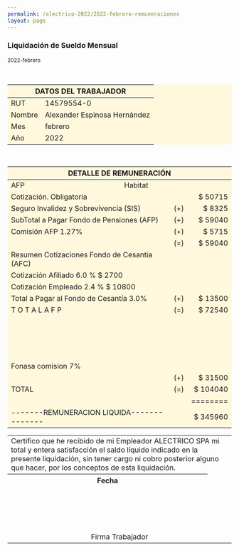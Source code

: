 ```yaml
--- 
permalink: /alectrico-2022/2022-febrero-remuneraciones 
layout: page
--- 
```

<h3> Liquidación de Sueldo Mensual </h3> <small>2022-febrero</small>
<p style='page-break-after: always;'>&nbsp;</p>
<table style='background-color:cornsilk'>
<thead><th colspan='6'>  DATOS DEL TRABAJADOR </th></thead>
<tbody><tr><td> RUT     </td> <td> 14579554-0 </td></tr><tr><td> Nombre  </td> <td> Alexander Espinosa Hernández </td></tr><tr><td> Mes     </td> <td> febrero </td></tr><tr><td> Año     </td> <td> 2022 </td></tr></tbody></table><p style='page-break-after: always;'>&nbsp;</p>
<table style='background-color:cornsilk'>
<thead><th colspan='6'>DETALLE DE REMUNERACIÓN </th></thead>
<tbody>
<tr><td> AFP </td><td>Habitat</td></tr>
<tr><td colspan='2'>Cotización. Obligatoria </td><td></td><td align='right'> $ 	50715</td></tr>
<tr><td colspan='2'>Seguro Invalidez y Sobrevivencia (SIS) </td><td>    (+) </td><td align='right'> $	8325</td></tr>
<tr><td colspan='2'> SubTotal a Pagar Fondo de Pensiones (AFP) </td><td> (+) </td><td align='right'> $ 	59040</td></tr>
<tr><td colspan='2'> Comisión AFP  	1.27%</td><td>  (+) </td><td align ='right'> $ 5715</td></tr>
<tr><td></td><td></td><td>  (=) </td><td align='right'> $ 	59040</td></tr>
<tr><td colspan='2'> Resumen Cotizaciones Fondo de Cesantía (AFC) </td> </tr>
<tr><td colspan='2'>  Cotización Afiliado 	 6.0 % $ 	2700</td></tr>
<tr><td colspan='2'>  Cotización Empleado 	 2.4 % $ 	10800</td></tr>
<tr><td colspan='2'>Total a Pagar al Fondo de Cesantía 	3.0% </td> <td> (+) </td><td align= 'right'> $ 	13500</td></tr>
<tr></tr>
<tr><td colspan='2'>             T O T A L   A  F  P   </td><td>  (=) </td><td align='right'> $ 	72540</td></tr>
<tr height='100 px'> </tr>
<tr><td> Fonasa	comision	7% </td></tr>
<tr><td></td><td></td><td> (+) </td><td align='right'> $ 	31500</td></tr>
<tr><td colspan='2'>             TOTAL </td><td> (=) </td><td align='right'> $ 	104040</td></tr>
<tr><td> </td><td></td><td> </td><td align='right'>======== </td> </tr>
<tr><td colspan='2'> -------REMUNERACION LIQUIDA-------------- </td><td></td><td align='right'> $ 	345960</td></tr>
</tbody></table><table>
<tbody>
<tr> <td colspan='12'> Certifico que he recibido de mi Empleador ALECTRICO SPA mi total y entera satisfacción el saldo líquido indicado en la presente liquidación, sin tener cargo ni cobro posterior alguno que hacer, por los conceptos de esta liquidación. </td></tr><tr> <th> Fecha </th><td colspan='10'></td> </tr><tr height='100 px'><td></td></tr>
<tr> <td colspan = '10' align='center'> Firma Trabajador </td></tr></tbody>
</table>
